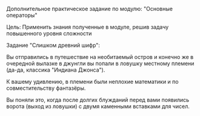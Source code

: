 Дополнительное практическое задание по модулю: "Основные операторы"

Цель: Применить знания полученные в модуле, решив задачу повышенного уровня сложности


Задание "Слишком древний шифр":

Вы отправились в путешествие на необитаемый остров и конечно же в очередной вылазке в джунгли вы попали в ловушку местному племени (да-да, классика "Индиана Джонса").

К вашему удивлению, в племени были неплохие математики и по совместительству фантазёры.

Вы поняли это, когда после долгих блужданий перед вами появились ворота (выход из ловушки) с двумя каменными вставками для чисел.

